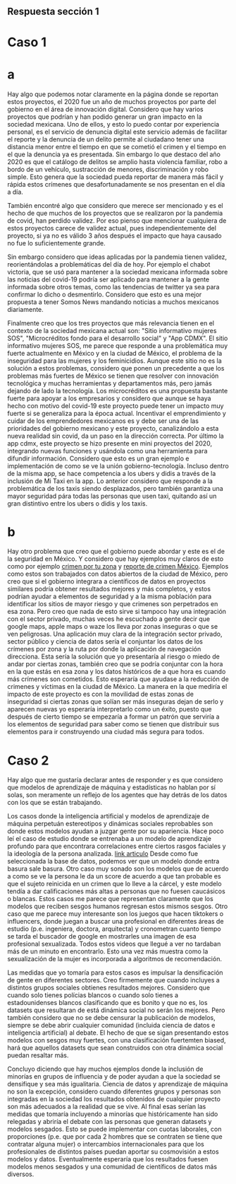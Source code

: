 ## Respuesta sección 1

# Caso 1

# a

Hay algo que podemos notar claramente en la página donde se reportan estos proyectos, el 2020 fue un año de muchos proyectos por parte del gobierno en el área de innovación digital.
Considero que hay varios proyectos que podrían y han podido generar un gran impacto en la sociedad mexicana. Uno de ellos, y esto lo puedo contar por experiencia personal, es el 
servicio de denuncia digital este servicio además de facilitar el reporte y la denuncia de un delito permite al ciudadano tener una distancia menor entre el tiempo en que se cometió el crimen
y el tiempo en el que la denuncia ya es presentada. Sin embargo lo que destaco del año 2020 es que el catálogo de delitos se amplio hasta violencia familiar, robo a bordo de un vehículo, 
sustracción de menores, discriminación y robo simple. Esto genera que la sociedad pueda reportar de manera más fácil y rápida estos crímenes que desafortunadamente se nos presentan en el 
día a día. 

También encontré algo que considero que merece ser mencionado y es el hecho de que muchos de los proyectos que se realizaron por la pandemia de covid, han perdido validez. Por eso
pienso que mencionar cualquiera de estos proyectos carece de validez actual, pues independientemente del proyecto, si ya no es válido 3 años después el impacto que haya causado no fue
lo suficientemente grande. 

Sin embargo considero que ideas aplicadas por la pandemia tienen validez, reorientándolas a problemáticas del día de hoy. Por ejemplo el chabot victoria, que se usó para mantener
a la sociedad mexicana informada sobre las noticias del covid-19 podría ser aplicado para mantener a la gente informada sobre otros temas, como las tendencias de twitter ya sea para
confirmar lo dicho o desmentirlo. Considero que esto es una mejor propuesta a tener Somos News mandando noticias a muchos mexicanos diariamente. 

Finalmente creo que los tres proyectos que más relevancia tienen en el contexto de la sociedad mexicana actual son: "Sitio informativo mujeres SOS", "Microcréditos fondo para el desarrollo
social" y  "App CDMX". El sitio informativo mujeres SOS, me parece que responde a una problemática muy fuerte actualmente en México y en la ciudad de México, el problema de la inseguridad
para las mujeres y los feminicidios. Aunque este sitio no es la solución a estos problemas, considero que ponen un precedente a que los problemas más fuertes de México se tienen que resolver
con innovación tecnológica y muchas herramientas y departamentos más, pero jamás dejando de lado la tecnología. Los microcréditos es una propuesta bastante fuerte para apoyar a los empresarios
y considero que aunque se haya hecho con motivo del covid-19 este proyecto puede tener un impacto muy fuerte si se generaliza para la época actual. Incentivar el emprendimiento y cuidar
de los emprendedores mexicanos es y debe ser una de las prioridades del gobierno mexicano y este proyecto, canalizándolo a esta nueva realidad sin covid, da un paso en la dirección correcta. 
Por último la app cdmx, este proyecto se hizo presente en mini proyectos del 2020, integrando nuevas funciones y usándola como una herramienta para difundir información. Considero que esto
es un gran ejemplo e implementación de como se ve la unión gobierno-tecnología. Incluso dentro de la misma app, se hace competencia a los ubers y didis a través de la inclusión de Mi Taxi
en la app. Lo anterior considero que responde a la problemática de los taxis siendo desplazados, pero también garantiza una mayor seguridad pára todas las personas que usen taxi, quitando
así un gran distintivo entre los ubers o didis y los taxis. 

# b

Hay otro problema que creo que el gobierno puede abordar y este es el de la seguridad en México. Y considero que hay ejemplos muy claros de esto como por ejemplo [crimen por tu zona](https://hoyodecrimen.com/)
y [reporte de crimen México](https://elcri.men/). Ejemplos como estos son trabajados con datos abiertos de la ciudad de México, pero creo que si el gobierno integrara a científicos de datos
en proyectos similares podría obtener resultados mejores y más completos, y estos podrían ayudar a elementos de seguridad y a la misma población para identificar los sitios de mayor riesgo y 
que crimenes son perpetrados en esa zona. Pero creo que nada de esto sirve si tampoco hay una integración con el sector privado, muchas veces he escuchado a gente decir que
google maps, apple maps o waze los lleva por zonas inseguras o que se ven peligrosas. Una aplicación muy clara de la integración sector privado, sector público y ciencia de datos
sería el conjuntar los datos de los crímenes por zona y la ruta por donde la aplicación de navegación direcciona. Esta sería la solución que yo presentaría al riesgo o miedo de 
andar por ciertas zonas, también creo que se podría conjuntar con la hora en la que estás en esa zona y los datos históricos de a que hora es cuando más crímenes son cometidos. Esto
esperaría que ayudase a la reducción de crimenes y víctimas en la ciudad de México. La manera en la que mediría el impacto de este proyecto es con la movilidad de estas zonas de inseguridad
si ciertas zonas que solían ser más inseguras dejan de serlo y aparecen nuevas yo esperaría interpretarlo como un éxito, puesto que después de cierto tiempo se empezaría a formar un patrón
que serviría a los elementos de seguridad para saber como se tienen que distribuir sus elementos para ir construyendo una ciudad más segura para todos. 


# Caso 2

Hay algo que me gustaría declarar antes de responder y es que considero que modelos de aprendizaje de máquina y estadísticas no hablan por sí solas, son meramente un reflejo de los agentes
que hay detrás de los datos con los que se están trabajando.

Los casos donde la inteligencia artificial y modelos de aprendizaje de máquina perpetuán estereotipos y dinámicas sociales reprobables son donde estos modelos ayudan a juzgar gente por su apariencia.
Hace poco leí el caso de estudio donde se entrenaba a un modelo de aprendizaje profundo para que encontrara correlaciones entre ciertos rasgos faciales y la ideología de la persona analizada. [link articulo](https://www.nature.com/articles/s41598-023-31796-1#:~:text=Predicting%20ideology%20using%20neural%20networks,succeed%2050%25%20of%20the%20time.)
Desde como fue seleccionada la base de datos, podemos ver que un modelo donde entra basura sale basura. Otro caso muy sonado son los modelos que de acuerdo a como se ve la persona le da 
un score de acuerdo a que tan probable es que el sujeto reinicida en un crimen que lo lleve a la cárcel, y este modelo tendía a dar calificaciones más altas a personas que no fuesen caucásicos
o blancas. Estos casos me parece que representan claramente que los modelos que reciben sesgos humanos regresan estos mismos sesgos. Otro caso que me parece muy interesante son los juegos
que hacen tiktokers o influencers, donde juegan a buscar una profesional en diferentes áreas de estudio (p.e. ingeniera, doctora, arquitecta) y cronometran cuanto tiempo se tarda el buscador
de google en mostrarles una imagen de esa profesional sexualizada. Todos estos videos que llegué a ver no tardaban más de un minuto en encontrarlo. Esto una vez más muestra como la sexualización de la mujer
es incorporada a algoritmos de recomendación. 

Las medidas que yo tomaría para estos casos es impulsar la densificación de gente en diferentes sectores. Creo firmemente que cuando incluyes a distintos grupos sociales obtienes resultados mejores.
Considero que cuando solo tienes polícias blancos o cuando solo tienes a estadounidenses blancos clasificando que es bonito y que no es, los datasets que resultaran de está dinámica social
no serán los mejores. Pero también considero que no se debe censurar la publicación de modelos, siempre se debe abrir cualquier comunidad (incluida ciencia de datos e inteligencia artificial)
al debate. El hecho de que se sigan presentando estos modelos con sesgos muy fuertes, con una clasificación fuertemten biased, hará que aquellos datasets que sean construidos con otra dinámica social
puedan resaltar más.

Concluyo diciendo que hay muchos ejemplos donde la inclusión de minorías en grupos de influencia y de poder ayudan a que la sociedad se densifique y sea más igualitaria. Ciencia de datos y
aprendizaje de máquina no son la excepción, considero cuando diferentes grupos y personas son integradas en la sociedad los resultados obtenidos de cualquier proyecto son más adecuados a la realidad que se vive. 
Al final esas serían las medidas que tomaría incluyendo a minorías que históricamente han sido relegadas y abriría el debate con las personas que generan datasets y modelos sesgados. Esto se 
puede implementar con cuotas laborales, con proporciones (p.e. que por cada 2 hombres que se contraten se tiene que contratar alguna mujer) o intercambios internacionales para que los profesionales
de distintos países puedan aportar su cosmovisión a estos modelos y datos. Eventualmente esperaría que los resultados fuesen modelos menos sesgados y una comunidad de científicos de datos
más diversos. 








